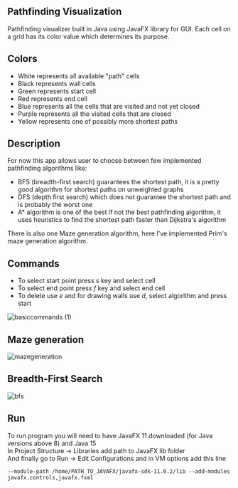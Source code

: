 Pathfinding Visualization
-------------------------

Pathfinding visualizer built in Java using JavaFX library for GUI. Each cell on a grid has its color value which determines its purpose.

Colors
------

* White represents all available "path" cells
* Black represents wall cells
* Green represents start cell
* Red represents end cell
* Blue represents all the cells that are visited and not yet closed
* Purple represents all the visited cells that are closed
* Yellow represents one of possibly more shortest paths

Description
-----------

For now this app allows user to choose between few implemented pathfinding algorithms like:
* BFS (breadth-first search) guarantees the shortest path, it is a pretty good algorithm for shortest paths on unweighted graphs
* DFS (depth first search) which does not guarantee the shortest path and is probably the worst one 
* A* algorithm is one of the best if not the best pathfinding algorithm, it uses heuristics to find the shortest path faster than Dijkstra's algorithm

There is also one Maze generation algorithm, here I've implemented Prim's maze generation algorithm.

Commands
--------

* To select start point press *s* key and select cell
* To select end point press *f* key and select end cell
* To delete use *e* and for drawing walls use *d*, select algorithm and press start

![basiccommands (1)](https://user-images.githubusercontent.com/46342896/111890493-0e49c400-89ea-11eb-9a1b-c7d13f108847.gif)

Maze generation
---------------

![mazegeneration](https://user-images.githubusercontent.com/46342896/111890466-c3c84780-89e9-11eb-9846-c42b81a5ed77.gif)

Breadth-First Search
--------------------

![bfs](https://user-images.githubusercontent.com/46342896/111890441-abf0c380-89e9-11eb-994f-3340eefd87a1.gif)

Run
---

To run program you will need to have JavaFX 11 downloaded (for Java versions above 8) and Java 15  
In Project Structure -> Libraries add path to JavaFX lib folder  
And finally go to Run -> Edit Configurations and in VM options add this line

```
--module-path /home/PATH_TO_JAVAFX/javafx-sdk-11.0.2/lib --add-modules javafx.controls,javafx.fxml
```
